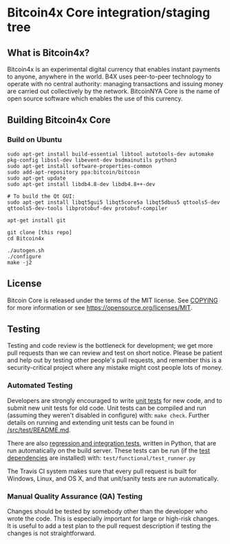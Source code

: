 Bitcoin4x Core integration/staging tree
=====================================

What is Bitcoin4x?
----------------

Bitcoin4x is an experimental digital currency that enables instant payments to
anyone, anywhere in the world. B4X uses peer-to-peer technology to operate
with no central authority: managing transactions and issuing money are carried
out collectively by the network. BitcoinNYA Core is the name of open source
software which enables the use of this currency.

Building Bitcoin4x Core
----------

### Build on Ubuntu

    sudo apt-get install build-essential libtool autotools-dev automake pkg-config libssl-dev libevent-dev bsdmainutils python3
    sudo apt-get install software-properties-common
    sudo add-apt-repository ppa:bitcoin/bitcoin
    sudo apt-get update
    sudo apt-get install libdb4.8-dev libdb4.8++-dev

    # To build the Qt GUI:
    sudo apt-get install libqt5gui5 libqt5core5a libqt5dbus5 qttools5-dev qttools5-dev-tools libprotobuf-dev protobuf-compiler

    apt-get install git
    
    git clone [this repo]
    cd Bitcoin4x

    ./autogen.sh
    ./configure 
    make -j2

License
-------

Bitcoin Core is released under the terms of the MIT license. See [COPYING](COPYING) for more
information or see https://opensource.org/licenses/MIT.

Testing
-------

Testing and code review is the bottleneck for development; we get more pull
requests than we can review and test on short notice. Please be patient and help out by testing
other people's pull requests, and remember this is a security-critical project where any mistake might cost people
lots of money.

### Automated Testing

Developers are strongly encouraged to write [unit tests](src/test/README.md) for new code, and to
submit new unit tests for old code. Unit tests can be compiled and run
(assuming they weren't disabled in configure) with: `make check`. Further details on running
and extending unit tests can be found in [/src/test/README.md](/src/test/README.md).

There are also [regression and integration tests](/test), written
in Python, that are run automatically on the build server.
These tests can be run (if the [test dependencies](/test) are installed) with: `test/functional/test_runner.py`

The Travis CI system makes sure that every pull request is built for Windows, Linux, and OS X, and that unit/sanity tests are run automatically.

### Manual Quality Assurance (QA) Testing

Changes should be tested by somebody other than the developer who wrote the
code. This is especially important for large or high-risk changes. It is useful
to add a test plan to the pull request description if testing the changes is
not straightforward.

